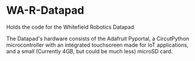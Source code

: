 # WA-R-Datapad
 Holds the code for the Whitefield Robotics Datapad
 
 The Datapad's hardware consists of the Adafruit Pyportal, a CircutPython microcontroller with
 an integrated touchscreen made for IoT applications, and a small (Currently 4GB, but could be much less)
 microSD card.

